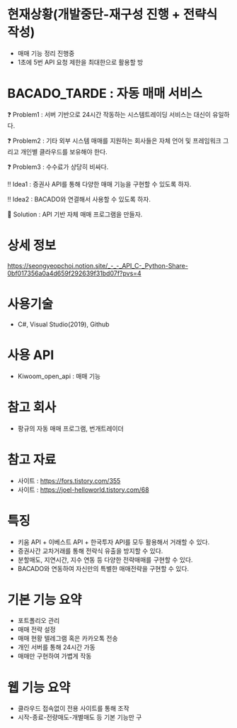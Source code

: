 # 현재상황(개발중단-재구성 진행 + 전략식 작성)
- 매매 기능 정리 진행중
- 1초에 5번 API 요청 제한을 최대한으로 활용할 방
  
# BACADO_TARDE : 자동 매매 서비스
❓ Problem1 : 서버 기반으로 24시간 작동하는 시스템트레이딩 서비스는 대신이 유일하다.

❓ Problem2 : 기타 외부 시스템 매매를 지원하는 회사들은 자체 언어 및 프레임워크 그리고 개인별 클라우드를 보유해야 한다.

❓ Problem3 : 수수료가 상당히 비싸다.

‼ Idea1 : 증권사 API를 통해 다양한 매매 기능을 구현할 수 있도록 하자.

‼ Idea2 : BACADO와 연결해서 사용할 수 있도록 하자.

💯 Solution : API 기반 자체 매매 프로그램을 만들자.

# 상세 정보
https://seongyeopchoi.notion.site/_-_-_API_C-_Python-Share-0bf017356a0a4d659f292639f31bd07f?pvs=4

# 사용기술
- C#, Visual Studio(2019), Github

# 사용 API
- Kiwoom_open_api : 매매 기능

# 참고 회사
- 팡규의 자동 매매 프로그램, 번개트레이더

# 참고 자료
- 사이트 : https://fors.tistory.com/355
- 사이트 : https://joel-helloworld.tistory.com/68

# 특징
- 키움 API + 이베스트 API + 한국투자 API를 모두 활용해서 거래할 수 있다.
- 증권사간 교차거래를 통해 전략식 유출을 방지할 수 있다.
- 분할매도, 지연시간, 지수 연동 등 다양한 전략매매를 구현할 수 있다.
- BACADO와 연동하여 자신만의 특별한 매매전략을 구현할 수 있다.

# 기본 기능 요약
- 포트폴리오 관리
- 매매 전략 설정
- 매매 현황 텔레그램 혹은 카카오톡 전송
- 개인 서버를 통해 24시간 가동
- 매매만 구현하여 가볍게 작동

# 웹 기능 요약
- 클라우드 접속없이 전용 사이트를 통해 조작
- 시작-종료-전량매도-개별매도 등 기본 기능만 구
